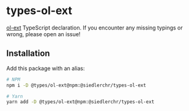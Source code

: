 # types-ol-ext

[ol-ext](https://github.com/Viglino/ol-ext) TypeScript declaration. If you encounter any missing typings or wrong, please open an issue!

## Installation

Add this package with an alias:

```sh
# NPM
npm i -D @types/ol-ext@npm:@siedlerchr/types-ol-ext

# Yarn
yarn add -D @types/ol-ext@npm:@siedlerchr/types-ol-ext
```
